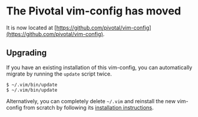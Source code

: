 # The Pivotal vim-config has moved

It is now located at [https://github.com/pivotal/vim-config](https://github.com/pivotal/vim-config).

## Upgrading

If you have an existing installation of this vim-config, you can automatically migrate by running the `update` script twice.

```
$ ~/.vim/bin/update
$ ~/.vim/bin/update
```

Alternatively, you can completely delete `~/.vim` and reinstall the new vim-config from scratch by following its [installation instructions](https://github.com/pivotal/vim-config#to-install).